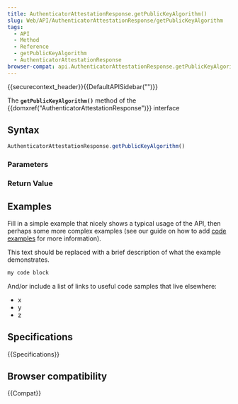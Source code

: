 ```yaml
---
title: AuthenticatorAttestationResponse.getPublicKeyAlgorithm()
slug: Web/API/AuthenticatorAttestationResponse/getPublicKeyAlgorithm
tags:
  - API
  - Method
  - Reference
  - getPublicKeyAlgorithm
  - AuthenticatorAttestationResponse
browser-compat: api.AuthenticatorAttestationResponse.getPublicKeyAlgorithm
---
```

{{securecontext_header}}{{DefaultAPISidebar("")}}

The **`getPublicKeyAlgorithm()`** method of the {{domxref("AuthenticatorAttestationResponse")}} interface 

## Syntax

```js
AuthenticatorAttestationResponse.getPublicKeyAlgorithm()
```

### Parameters



### Return Value



## Examples

Fill in a simple example that nicely shows a typical usage of the API, then perhaps some more complex examples (see our guide on how to add [code examples](/en-US/docs/MDN/Contribute/Structures/Code_examples) for more information).

This text should be replaced with a brief description of what the example demonstrates.

```js
my code block
```

And/or include a list of links to useful code samples that live elsewhere:

*   x
*   y
*   z

## Specifications

{{Specifications}}

## Browser compatibility

{{Compat}}

